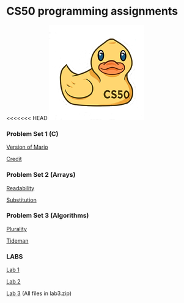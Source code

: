 # CS50 programming assignments

<<<<<<< HEAD
![Duck](duck.png)


### Problem Set 1 (C)
[Version of Mario](pset1/mario.c)

[Credit](pset1/credit.c)

### Problem Set 2 (Arrays) 
[Readability](pset2/readability.c)

[Substitution](pset2/substitution.c)

### Problem Set 3 (Algorithms)
[Plurality](pset3/plurality.c)

[Tideman](pset3/tideman.c)



### LABS
[Lab 1](labs/population.c)

[Lab 2](labs/scrabble.c)

[Lab 3](labs/answers.txt)
(All files in lab3.zip)
